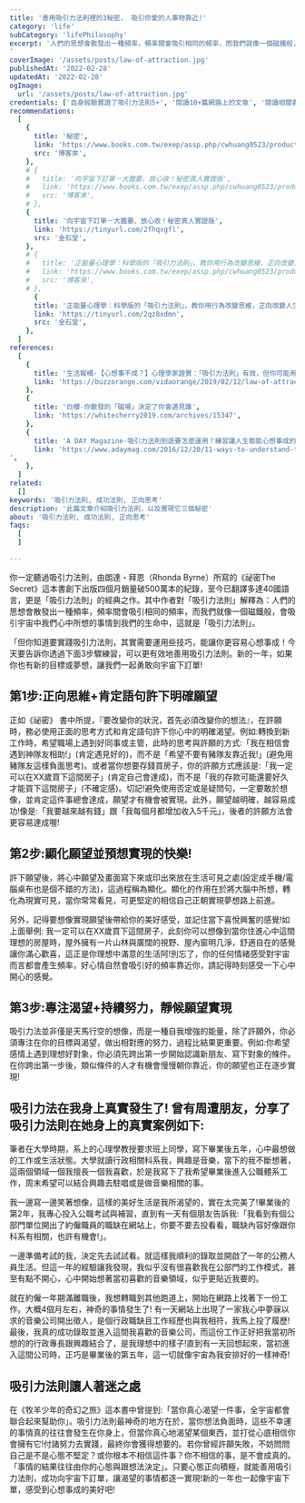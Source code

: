 ```yaml
---
title: '善用吸引力法則裡的3秘密， 吸引你愛的人事物靠近!'
category: 'life'
subCategory: 'lifePhilosophy'
excerpt: '人們的思想會散發出一種頻率，頻率間會吸引相同的頻率，而我們就像一個磁鐵般，會吸引宇宙中我們心中所想的事情到我們的生命中，這就是「吸引力法則」。
'
coverImage: '/assets/posts/law-of-attraction.jpg'
publishedAt: '2022-02-28'
updatedAt: '2022-02-28'
ogImage:
  url: '/assets/posts/law-of-attraction.jpg'
credentials: ['自身經驗實證了吸引力法則5+', '閱讀10+篇網路上的文章', '閱讀相關書籍3+']
recommendations:
  [
    {
      title: '秘密',
      link: 'https://www.books.com.tw/exep/assp.php/cwhuang0523/products/0010369914?utm_source=cwhuang0523&utm_medium=ap-books&utm_content=recommend&utm_campaign=ap-202202',
      src: '博客來',
    },
    # {
    #   title: '向宇宙下訂單－大膽要、放心收！秘密真人實證版',
    #   link: 'https://www.books.com.tw/exep/assp.php/cwhuang0523/products/0010417780?utm_source=cwhuang0523&utm_medium=ap-books&utm_content=recommend&utm_campaign=ap-202202',
    #   src: '博客來',
    # },
    {
      title: '向宇宙下訂單－大膽要、放心收！秘密真人實證版',
      link: 'https://tinyurl.com/2fhqxgfl',
      src: '金石堂',
    },
    # {
    #   title: '正能量心理學：科學版的「吸引力法則」，教你用行為改變思維，正向改變人生',
    #   link: 'https://www.books.com.tw/exep/assp.php/cwhuang0523/products/0010797804?utm_source=cwhuang0523&utm_medium=ap-books&utm_content=recommend&utm_campaign=ap-202202',
    #   src: '博客來',
    # },
      {
      title: '正能量心理學：科學版的「吸引力法則」，教你用行為改變思維，正向改變人生',
      link: 'https://tinyurl.com/2qz8xdmn',
      src: '金石堂',
    },
  ]
references:
  [
    {
      title: '生活報橘-【心想事不成？】心理學家證實：「吸引力法則」有效，但你可能用錯方法！',
      link: 'https://buzzorange.com/vidaorange/2019/02/12/law-of-attraction/',
    },
    {
      title: '白櫻-你散發的「磁場」決定了你會遇見誰',
      link: 'https://whitecherry2019.com/archives/15347',
    },
    {
      title: 'A DAY Magazine-吸引力法則到底要怎麼運用？練習讓人生都能心想事成的11個心法',
      link: 'https://www.adaymag.com/2016/12/20/11-ways-to-understand-the-law-of-attraction.html
',
    },
  ]
related:
  []
keywords: '吸引力法則, 成功法則, 正向思考'
description: '此篇文章介紹吸引力法則，以及實現它三個秘密'
about: '吸引力法則, 成功法則, 正向思考'
faqs:
  [
  ]

---
```


你一定聽過吸引力法則，由朗達・拜恩（Rhonda Byrne）所寫的《祕密The Secret》這本書創下出版四個月銷量破500萬本的紀錄，至今已翻譯多達40國語言，更是「吸引力法則」的經典之作。其中作者對「吸引力法則」解釋為：人們的思想會散發出一種頻率，頻率間會吸引相同的頻率，而我們就像一個磁鐵般，會吸引宇宙中我們心中所想的事情到我們的生命中，這就是「吸引力法則」。

「但你知道要實踐吸引力法則，其實需要運用些技巧，能讓你更容易心想事成！今天要告訴你透過下面3步驟練習，可以更有效地善用吸引力法則。新的一年，如果你也有新的目標或夢想，讓我們一起勇敢向宇宙下訂單!

## 第1步:正向思維+肯定語句許下明確願望

正如《祕密》 書中所提，『要改變你的狀況，首先必須改變你的想法』，在許願時，務必使用正面的思考方式和肯定語句許下你心中的明確渴望。例如:轉換到新工作時，希望職場上遇到好同事或主管，此時的思考與許願的方式:「我在相信會遇到神隊友相助!」(肯定遇見好的)，而不是「希望不要有豬隊友靠近我!」(避免用豬隊友這樣負面思考)。或者當你想要存錢買房子，你的許願方式應該是:「我一定可以在XX歲買下這間房子」(肯定自己會達成)，而不是「我的存款可能還要好久才能買下這間房子」(不確定感)。切記!避免使用否定或是疑問句，一定要敢於想像，並肯定這件事總會達成，願望才有機會被實現。此外，願望越明確，越容易成功!像是:「我要越來越有錢」跟「我每個月都增加收入5千元」，後者的許願方法會更容易達成喔!

## 第2步:顯化願望並預想實現的快樂!

許下願望後，將心中願望及畫面寫下來或印出來放在生活可見之處(設定成手機/電腦桌布也是個不錯的方法)，這過程稱為顯化。顯化的作用在於將大腦中所想，轉化為現實可見，當你常常看見，可更堅定的相信自己正朝實現夢想路上前進。

另外，記得要想像實現願望後帶給你的美好感受，並記住當下喜悅興奮的感覺!如上面舉例: 我一定可以在XX歲買下這間房子，此刻你可以想像到當你住進心中這間理想的房屋時，屋外擁有一片山林與廣闊的視野、屋內窗明几淨，舒適自在的感覺讓你滿心歡喜，這正是你理想中滿意的生活阿!別忘了，你的任何情緒感受對宇宙而言都會產生頻率，好心情自然會吸引好的頻率靠近你，請記得時刻感受一下心中開心的感覺。

## 第3步:專注渴望+持續努力，靜候願望實現

吸引力法並非僅是天馬行空的想像，而是一種自我增強的能量，除了許願外，你必須專注在你的目標與渴望，做出相對應的努力，過程比結果更重要。例如:你希望感情上遇到理想好對象，你必須先跨出第一步開始認識新朋友、寫下對象的條件。在你跨出第一步後，類似條件的人才有機會慢慢朝你靠近，你的願望也正在逐步實現!

## 吸引力法在我身上真實發生了! 曾有周遭朋友，分享了吸引力法則在她身上的真實案例如下:

筆者在大學時期，系上的心理學教授要求班上同學，寫下畢業後五年，心中最想做的工作或生活狀態。大學就讀行政相關科系我，興趣是音樂，當下的我不斷想著，這兩個領域一個我擅長一個我喜歡，於是我寫下了我希望畢業後進入公職體系工作，周末希望可以結合興趣去駐唱或是做音樂相關的事。

我一邊寫一邊笑著想像，這樣的美好生活是我所渴望的，實在太完美了!畢業後的第2年，我專心投入公職考試與補習，直到有一天有個朋友告訴我:「我看到有個公部門單位開出了約僱職員的職缺在網站上，你要不要去投看看，職缺內容好像跟你科系有相關，也許有機會!」。

一邊準備考試的我，決定先去試試看。就這樣我順利的錄取並開啟了一年的公務人員生活。但這一年的經驗讓我發現，我似乎沒有很喜歡我在公部門的工作模式，甚至有點不開心，心中開始想著當初喜歡的音樂領域，似乎更貼近我要的。

就在約僱一年期滿離職後，我想轉職到其他跑道上，開始在網路上找著下一份工作。大概4個月左右，神奇的事情發生了! 有一天網站上出現了一家我心中夢寐以求的音樂公司開出徵人，是個行政職缺且工作經歷也與我相符，我馬上投了履歷!最後，我真的成功錄取並進入這間我喜歡的音樂公司，而這份工作正好把我當初所想的的行政專長跟興趣結合了，是我理想中的樣子!直到有一天回想起來，當初進入這間公司時，正巧是畢業後的第五年，這一切就像宇宙為我安排好的一樣神奇!

## 吸引力法則讓人著迷之處

在《牧羊少年的奇幻之旅》這本書中曾提到:「當你真心渴望一件事，全宇宙都會聯合起來幫助你」。吸引力法則最神奇的地方在於，當你想法負面時，這些不幸運的事情真的往往會發生在你身上，但當你真心地渴望某個東西，並打從心底相信你會擁有它!付諸努力去實踐，最終你會獲得想要的。若你曾經許願失敗，不妨問問自己是不是心態不堅定？或你根本不相信這件事？你不相信的事，是不會成真的。「事情的結果往往由你的心態與跟想法決定」。只要心態正向積極，就能善用吸引力法則，成功向宇宙下訂單，讓渴望的事情都逐一實現!新的一年也一起像宇宙下單，感受到心想事成的美好吧!
